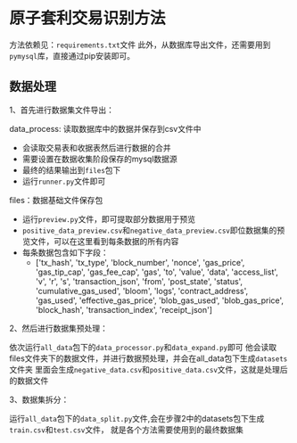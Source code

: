 # 原子套利交易识别方法

方法依赖见：`requirements.txt`文件
此外，从数据库导出文件，还需要用到`pymysql`库，直接通过pip安装即可。

## 数据处理

1、首先进行数据集文件导出：

data_process: 读取数据库中的数据并保存到csv文件中
- 会读取交易表和收据表然后进行数据的合并
- 需要设置在数据收集阶段保存的mysql数据源
- 最终的结果输出到`files`包下
- 运行`runner.py`文件即可

files：数据基础文件保存包
- 运行`preview.py`文件，即可提取部分数据用于预览
- `positive_data_preview.csv`和`negative_data_preview.csv`即位数据集的预览文件，可以在这里看到每条数据的所有内容
- 每条数据包含如下字段：
  - ['tx_hash', 'tx_type', 'block_number', 'nonce', 'gas_price', 'gas_tip_cap', 'gas_fee_cap', 'gas', 'to', 'value', 'data', 'access_list', 'v', 'r', 's', 'transaction_json', 'from', 'post_state', 'status', 'cumulative_gas_used', 'bloom', 'logs', 'contract_address', 'gas_used', 'effective_gas_price', 'blob_gas_used', 'blob_gas_price', 'block_hash', 'transaction_index', 'receipt_json']

2、然后进行数据集预处理：

依次运行`all_data`包下的`data_processor.py`和`data_expand.py`即可
他会读取files文件夹下的数据文件，并进行数据预处理，并会在all_data包下生成`datasets`文件夹
里面会生成`negative_data.csv`和`positive_data.csv`文件，这就是处理后的数据文件

3、数据集拆分：

运行`all_data`包下的`data_split.py`文件,会在步骤2中的datasets包下生成`train.csv`和`test.csv`文件，
就是各个方法需要使用到的最终数据集

